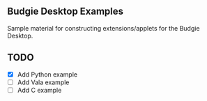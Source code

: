 Budgie Desktop Examples
-----------------------

Sample material for constructing extensions/applets for the Budgie Desktop.



TODO
-----

 - [x] Add Python example
 - [ ] Add Vala example
 - [ ] Add C example
